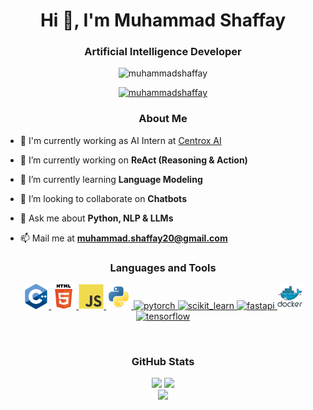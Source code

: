 <h1 align="center">Hi 👋, I'm Muhammad Shaffay</h1>
<h3 align="center">Artificial Intelligence Developer</h3>

<p align="center"> <img src="https://komarev.com/ghpvc/?username=muhammadshaffay&label=Profile%20views&color=0e75b6&style=flat" alt="muhammadshaffay" /> </p>
<p align="center"> <a href="https://github.com/ryo-ma/github-profile-trophy"><img src="https://github-profile-trophy.vercel.app/?username=muhammadshaffay" alt="muhammadshaffay" /></a> </p>

<h3 align="center">About Me</h3>

- 💼 I'm currently working as AI Intern at [Centrox AI](https://www.linkedin.com/company/centroxai)

- 🔭 I’m currently working on **ReAct (Reasoning & Action)**

- 🌱 I’m currently learning **Language Modeling**

- 👯 I’m looking to collaborate on **Chatbots**

- 💬 Ask me about **Python, NLP & LLMs**

- 📫 Mail me at **muhammad.shaffay20@gmail.com**

<h3 align="center">Languages and Tools</h3>
<p align="center">
    <a href="https://www.w3schools.com/cpp/" target="_blank" rel="noreferrer">
        <img src="https://raw.githubusercontent.com/devicons/devicon/master/icons/cplusplus/cplusplus-original.svg" alt="cplusplus" width="40" height="40"/>
    </a>
    <a href="https://www.w3schools.com/html/" target="_blank" rel="noreferrer">
        <img src="https://raw.githubusercontent.com/devicons/devicon/master/icons/html5/html5-original-wordmark.svg" alt="html5" width="40" height="40"/>
    </a>
    <a href="https://developer.mozilla.org/en-US/docs/Web/JavaScript" target="_blank" rel="noreferrer">
        <img src="https://raw.githubusercontent.com/devicons/devicon/master/icons/javascript/javascript-original.svg" alt="javascript" width="40" height="40"/>
    </a>
    <a href="https://www.python.org" target="_blank" rel="noreferrer">
        <img src="https://raw.githubusercontent.com/devicons/devicon/master/icons/python/python-original.svg" alt="python" width="40" height="40"/>
    </a>
    <a href="https://pytorch.org/" target="_blank" rel="noreferrer">
        <img src="https://www.vectorlogo.zone/logos/pytorch/pytorch-icon.svg" alt="pytorch" width="40" height="40"/>
    </a>
    <a href="https://scikit-learn.org/" target="_blank" rel="noreferrer">
        <img src="https://upload.wikimedia.org/wikipedia/commons/0/05/Scikit_learn_logo_small.svg" alt="scikit_learn" width="40" height="40"/>
    </a>
    <a href="https://fastapi.tiangolo.com/" target="_blank" rel="noreferrer">
        <img src="https://fastapi.tiangolo.com/img/logo-margin/logo-teal.png" alt="fastapi" width="40" height="40"/>
    </a>
    <a href="https://www.docker.com/" target="_blank" rel="noreferrer">
        <img src="https://raw.githubusercontent.com/devicons/devicon/master/icons/docker/docker-original-wordmark.svg" alt="docker" width="40" height="40"/>
    </a>
    <a href="https://www.tensorflow.org" target="_blank" rel="noreferrer">
        <img src="https://www.vectorlogo.zone/logos/tensorflow/tensorflow-icon.svg" alt="tensorflow" width="40" height="40"/>
    </a>
</p>

<br>
<h3 align="center">GitHub Stats</h3>
<div align="center">
  <img src="https://github-readme-stats.vercel.app/api?username=muhammadshaffay&show_icons=true"/>
  <img src="https://github-readme-stats.vercel.app/api/top-langs?username=muhammadshaffay&layout=donut"/>
</div>
<div align="center">
  <img src="https://github-readme-streak-stats.herokuapp.com/?user=muhammadshaffay"/>
</div>
